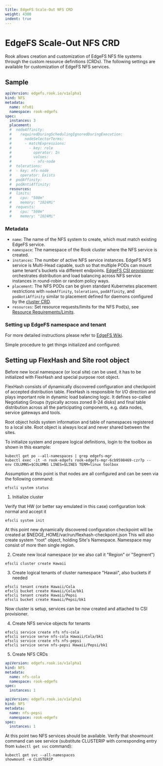 ```yaml
---
title: EdgeFS Scale-Out NFS CRD
weight: 4300
indent: true
---
```


# EdgeFS Scale-Out NFS CRD

Rook allows creation and customization of EdgeFS NFS file systems through the custom resource definitions (CRDs).
The following settings are available for customization of EdgeFS NFS services.

## Sample

```yaml
apiVersion: edgefs.rook.io/v1alpha1
kind: NFS
metadata:
  name: nfs01
  namespace: rook-edgefs
spec:
  instances: 3
  placement:
  #  nodeAffinity:
  #    requiredDuringSchedulingIgnoredDuringExecution:
  #      nodeSelectorTerms:
  #      - matchExpressions:
  #        - key: role
  #          operator: In
  #          values:
  #          - nfs-node
  #  tolerations:
  #  - key: nfs-node
  #    operator: Exists
  #  podAffinity:
  #  podAntiAffinity:
  resources:
  #  limits:
  #    cpu: "500m"
  #    memory: "1024Mi"
  #  requests:
  #    cpu: "500m"
  #    memory: "1024Mi"
```

### Metadata

- `name`: The name of the NFS system to create, which must match existing EdgeFS service.
- `namespace`: The namespace of the Rook cluster where the NFS service is created.
- `instances`: The number of active NFS service instances. EdgeFS NFS service is Multi-Head capable, such so that multiple PODs can mount same tenant's buckets via different endpoints. [EdgeFS CSI provisioner](edgefs-csi.md) orchestrates distribution and load balancing across NFS service instances in round-robin or random policy ways.
- `placement`: The NFS PODs can be given standard Kubernetes placement restrictions with `nodeAffinity`, `tolerations`, `podAffinity`, and `podAntiAffinity` similar to placement defined for daemons configured by the [cluster CRD](/cluster/examples/kubernetes/edgefs/cluster.yaml).
- `resources`: Set resource requests/limits for the NFS Pod(s), see [Resource Requirements/Limits](edgefs-cluster-crd.md#resource-requirementslimits).

### Setting up EdgeFS namespace and tenant

For more detailed instructions please refer to [EdgeFS Wiki](https://github.com/Nexenta/edgefs/wiki).

Simple procedure to get things initialized and configured:

## Setting up FlexHash and Site root object

Before new local namespace (or local site) can be used, it has to be initialized with FlexHash and special purpose root object.

FlexHash consists of dynamically discovered configuration and checkpoint of accepted distribution table. FlexHash is responsible for I/O direction and plays important role in dynamic load balancing logic. It defines so-called Negotiating Groups (typically across zoned 8-24 disks) and final table distribution across all the participating components, e.g. data nodes, service gateways and tools.

Root object holds system information and table of namespaces registered to a local site. Root object is always local and never shared between the sites.

To initialize system and prepare logical definitions, login to the toolbox as shown in this example:

```
kubectl get po --all-namespaces | grep edgefs-mgr
kubectl exec -it -n rook-edgefs rook-edgefs-mgr-6cb9598469-czr7p -- env COLUMNS=$COLUMNS LINES=$LINES TERM=linux toolbox
```

Assumption at this point is that nodes are all configured and can be seen via the following command:

```
efscli system status
```

1. Initialize cluster

Verify that HW (or better say emulated in this case) configuration look normal and accept it

```
efscli system init
```

At this point new dynamically discovered configuration checkpoint will be created at $NEDGE_HOME/var/run/flexhash-checkpoint.json
This will also create system "root" object, holding Site's Namespace. Namespace may consist of more then single region.

2. Create new local namespace (or we also call it "Region" or "Segment")

```
efscli cluster create Hawaii
```

3. Create logical tenants of cluster namespace "Hawaii", also buckets if needed

```
efscli tenant create Hawaii/Cola
efscli bucket create Hawaii/Cola/bk1
efscli tenant create Hawaii/Pepsi
efscli bucket create Hawaii/Pepsi/bk1
```

Now cluster is setup, services can be now created and attached to CSI provisioner.

4. Create NFS service objects for tenants

```
efscli service create nfs nfs-cola
efscli service serve nfs-cola Hawaii/Cola/bk1
efscli service create nfs nfs-pepsi
efscli service serve nfs-pepsi Hawaii/Pepsi/bk1
```

5. Create NFS CRDs

```yaml
apiVersion: edgefs.rook.io/v1alpha1
kind: NFS
metadata:
  name: nfs-cola
  namespace: rook-edgefs
spec:
  instances: 1
```

```yaml
apiVersion: edgefs.rook.io/v1alpha1
kind: NFS
metadata:
  name: nfs-pepsi
  namespace: rook-edgefs
spec:
  instances: 1
```

At this point two NFS services should be available. Verify that showmount command can see service (substitute CLUSTERIP with corresponding entry from `kubectl get svc` command):

```
kubectl get svc --all-namespaces
showmount -e CLUSTERIP
```

